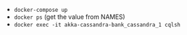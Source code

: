 - `docker-compose up`
- `docker ps` (get the value from NAMES)
- `docker exec -it akka-cassandra-bank_cassandra_1 cqlsh`